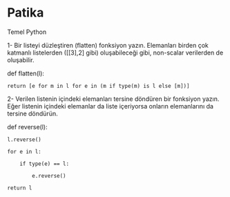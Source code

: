 # Patika
Temel Python


1- Bir listeyi düzleştiren (flatten) fonksiyon yazın. Elemanları birden çok katmanlı listelerden ([[3],2] gibi) oluşabileceği gibi, non-scalar verilerden de oluşabilir. 

def flatten(l):

    return [e for m in l for e in (m if type(m) is l else [m])]

2- Verilen listenin içindeki elemanları tersine döndüren bir fonksiyon yazın. Eğer listenin içindeki elemanlar da liste içeriyorsa onların elemanlarını da tersine döndürün.

def reverse(l):

    l.reverse()
    
    for e in l:
    
        if type(e) == l:
        
            e.reverse()
            
    return l
